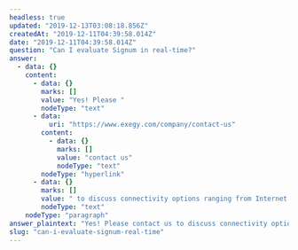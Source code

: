 ```yaml
---
headless: true
updated: "2019-12-13T03:08:18.856Z"
createdAt: "2019-12-11T04:39:58.014Z"
date: "2019-12-11T04:39:58.014Z"
question: "Can I evaluate Signum in real-time?"
answer:
  - data: {}
    content:
      - data: {}
        marks: []
        value: "Yes! Please "
        nodeType: "text"
      - data:
          uri: "https://www.exegy.com/company/contact-us"
        content:
          - data: {}
            marks: []
            value: "contact us"
            nodeType: "text"
        nodeType: "hyperlink"
      - data: {}
        marks: []
        value: " to discuss connectivity options ranging from Internet connectivity to data center cross connection to deployment of an Exegy appliance in your test environment."
        nodeType: "text"
    nodeType: "paragraph"
answer_plaintext: "Yes! Please contact us to discuss connectivity options ranging from Internet connectivity to data center cross connection to deployment of an Exegy appliance in your test environment."
slug: "can-i-evaluate-signum-real-time"
---
```

